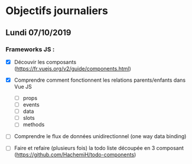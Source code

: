 # Objectifs journaliers

## Lundi 07/10/2019


### Frameworks JS : 

  * [X] Découvir les composants (https://fr.vuejs.org/v2/guide/components.html)

  * [X] Comprendre comment fonctionnent les relations parents/enfants dans Vue JS
    * [ ] props
    * [ ] events
    * [ ] data
    * [ ] slots
    * [ ] methods

  * [ ] Comprendre le flux de données unidirectionnel (one way data binding)
  
  * [ ] Faire et refaire (plusieurs fois) la todo liste découpée en 3 composant (https://github.com/HachemiH/todo-components)
